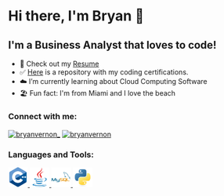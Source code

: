 # Hi there, I'm Bryan 👋 

## I'm a Business Analyst that loves to code!

- 🔭 Check out my [Resume](https://github.com/BryanVernon/resume/blob/main/RESUME.pdf)
- ✅ [Here](https://github.com/BryanVernon/Certifications) is a repository with my coding certifications.
- ☁️ I’m currently learning about Cloud Computing Software
- 🏖️ Fun fact: I'm from Miami and I love the beach 

### Connect with me:


<p align="left">
<a href="https://twitter.com/bryanvernon_" target="blank"><img align="center" src="https://raw.githubusercontent.com/rahuldkjain/github-profile-readme-generator/master/src/images/icons/Social/twitter.svg" alt="bryanvernon_" height="30" width="40" /></a>
<a href="https://linkedin.com/in/bryanvernon" target="blank"><img align="center" src="https://raw.githubusercontent.com/rahuldkjain/github-profile-readme-generator/master/src/images/icons/Social/linked-in-alt.svg" alt="bryanvernon" height="30" width="40" /></a>
</p>

<h3 align="left">Languages and Tools:</h3>
<p align="left"> <a href="https://www.w3schools.com/cpp/" target="_blank" rel="noreferrer"> <img src="https://raw.githubusercontent.com/devicons/devicon/master/icons/cplusplus/cplusplus-original.svg" alt="cplusplus" width="40" height="40"/> </a> <a href="https://www.java.com" target="_blank" rel="noreferrer"> <img src="https://raw.githubusercontent.com/devicons/devicon/master/icons/java/java-original.svg" alt="java" width="40" height="40"/> </a> <a href="https://www.mysql.com/" target="_blank" rel="noreferrer"> <img src="https://raw.githubusercontent.com/devicons/devicon/master/icons/mysql/mysql-original-wordmark.svg" alt="mysql" width="40" height="40"/> </a> <a href="https://www.python.org" target="_blank" rel="noreferrer"> <img src="https://raw.githubusercontent.com/devicons/devicon/master/icons/python/python-original.svg" alt="python" width="40" height="40"/> </a> </p>

